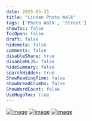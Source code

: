 ```yaml
---
date: 2025-05-31
title: "Linden Photo Walk"
tags: ['Photo Walk', 'Street']
showToc: false
TocOpen: false
draft: false
hidemeta: false
comments: false
disableShare: true
disableHLJS: false
hideSummary: false
searchHidden: true
ShowReadingTime: false
ShowBreadCrumbs: false
ShowWordCount: false
UseHugoToc: true
---
```


[![image](https://imagedelivery.net/CPeYnfG3H67PTArKG8mvEA/9b2f563b-8ec0-480c-0af4-d56e38f53c00/public)](https://imagedelivery.net/CPeYnfG3H67PTArKG8mvEA/9b2f563b-8ec0-480c-0af4-d56e38f53c00/public)
[![image](https://imagedelivery.net/CPeYnfG3H67PTArKG8mvEA/80cbc25b-ea89-4590-3180-2c2292bd5500/public)](https://imagedelivery.net/CPeYnfG3H67PTArKG8mvEA/80cbc25b-ea89-4590-3180-2c2292bd5500/public)
[![image](https://imagedelivery.net/CPeYnfG3H67PTArKG8mvEA/60c2598b-cb3c-41dd-8078-7096e75e3d00/public)](https://imagedelivery.net/CPeYnfG3H67PTArKG8mvEA/60c2598b-cb3c-41dd-8078-7096e75e3d00/public)
